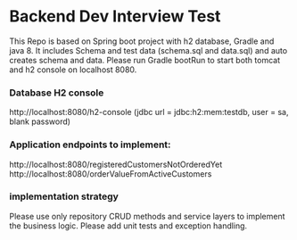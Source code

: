 # Backend Dev Interview Test

This Repo is based on Spring boot project with h2 database, Gradle and java 8. It includes Schema and test data 
(schema.sql and data.sql) and auto creates schema and data.
Please run Gradle bootRun to start both tomcat and h2 console on localhost 8080.
### Database H2 console
http://localhost:8080/h2-console (jdbc url = jdbc:h2:mem:testdb, user = sa, blank password)

### Application endpoints to implement:
http://localhost:8080/registeredCustomersNotOrderedYet
http://localhost:8080/orderValueFromActiveCustomers

### implementation strategy
Please use only repository CRUD methods and service layers to implement the business logic.
Please add unit tests and exception handling.
